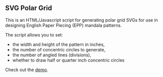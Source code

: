 ## SVG Polar Grid

This is an HTML/Javascript script for generating polar grid SVGs for use in designing English Paper Piecing (EPP) mandala patterns.

The script allows you to set:
- the width and height of the pattern in inches, 
- the number of concentric circles to generate, 
- the number of angled lines (divisions),
- whether to draw half or quarter inch concentric circles

Check out the [demo](https://genghistron84.github.io/svg-polar-grid/).
